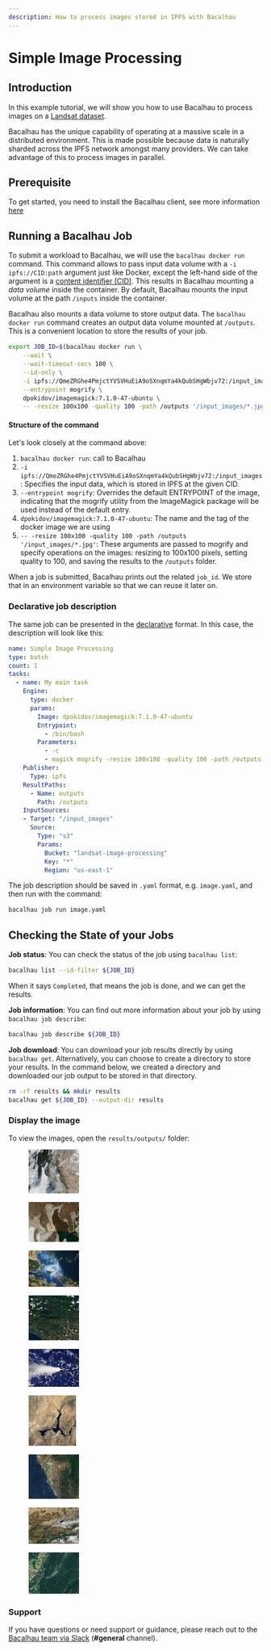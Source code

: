```yaml
---
description: How to process images stored in IPFS with Bacalhau
---
```


# Simple Image Processing

## Introduction

In this example tutorial, we will show you how to use Bacalhau to process images on a [Landsat dataset](https://ipfs.io/ipfs/QmeZRGhe4PmjctYVSVHuEiA9oSXnqmYa4kQubSHgWbjv72/).

Bacalhau has the unique capability of operating at a massive scale in a distributed environment. This is made possible because data is naturally sharded across the IPFS network amongst many providers. We can take advantage of this to process images in parallel.

## Prerequisite[​](http://localhost:3000/examples/data-engineering/image-processing/#prerequisite) <a href="#prerequisite" id="prerequisite"></a>

To get started, you need to install the Bacalhau client, see more information [here](../../getting-started/installation.md)

## Running a Bacalhau Job[​](http://localhost:3000/examples/data-engineering/image-processing/#running-a-bacalhau-job) <a href="#running-a-bacalhau-job" id="running-a-bacalhau-job"></a>

To submit a workload to Bacalhau, we will use the `bacalhau docker run` command. This command allows to pass input data volume with a `-i ipfs://CID:path` argument just like Docker, except the left-hand side of the argument is a [content identifier (CID)](https://github.com/multiformats/cid). This results in Bacalhau mounting a _data volume_ inside the container. By default, Bacalhau mounts the input volume at the path `/inputs` inside the container.

Bacalhau also mounts a data volume to store output data. The `bacalhau docker run` command creates an output data volume mounted at `/outputs`. This is a convenient location to store the results of your job.

```bash
export JOB_ID=$(bacalhau docker run \
    --wait \
    --wait-timeout-secs 100 \
    --id-only \
    -i ipfs://QmeZRGhe4PmjctYVSVHuEiA9oSXnqmYa4kQubSHgWbjv72:/input_images \
    --entrypoint mogrify \
    dpokidov/imagemagick:7.1.0-47-ubuntu \
    -- -resize 100x100 -quality 100 -path /outputs '/input_images/*.jpg')
```

#### Structure of the command[​](http://localhost:3000/examples/data-engineering/image-processing/#structure-of-the-command) <a href="#structure-of-the-command" id="structure-of-the-command"></a>

Let's look closely at the command above:

1. `bacalhau docker run`: call to Bacalhau
2. `-i ipfs://QmeZRGhe4PmjctYVSVHuEiA9oSXnqmYa4kQubSHgWbjv72:/input_images`: Specifies the input data, which is stored in IPFS at the given CID.
3. `--entrypoint mogrify`: Overrides the default ENTRYPOINT of the image, indicating that the mogrify utility from the ImageMagick package will be used instead of the default entry.
4. `dpokidov/imagemagick:7.1.0-47-ubuntu`: The name and the tag of the docker image we are using
5. `-- -resize 100x100 -quality 100 -path /outputs '/input_images/*.jpg'`: These arguments are passed to mogrify and specify operations on the images: resizing to 100x100 pixels, setting quality to 100, and saving the results to the `/outputs` folder.

When a job is submitted, Bacalhau prints out the related `job_id`. We store that in an environment variable so that we can reuse it later on.

### Declarative job description[​](http://localhost:3000/examples/data-engineering/image-processing/#declarative-job-description) <a href="#declarative-job-description" id="declarative-job-description"></a>

The same job can be presented in the [declarative](../../setting-up/jobs/job.md) format. In this case, the description will look like this:

```yaml
name: Simple Image Processing
type: batch
count: 1
tasks:
  - name: My main task
    Engine:
      type: docker
      params:
        Image: dpokidov/imagemagick:7.1.0-47-ubuntu
        Entrypoint:
          - /bin/bash
        Parameters:
          - -c
          - magick mogrify -resize 100x100 -quality 100 -path /outputs '/input_images/*.jpg'
    Publisher:
      Type: ipfs
    ResultPaths:
      - Name: outputs
        Path: /outputs
    InputSources:
    - Target: "/input_images"
      Source:
        Type: "s3"
        Params:
          Bucket: "landsat-image-processing"
          Key: "*"
          Region: "us-east-1"
```

The job description should be saved in `.yaml` format, e.g. `image.yaml`, and then run with the command:

```bash
bacalhau job run image.yaml
```

## Checking the State of your Jobs[​](http://localhost:3000/examples/model-inference/Huggingface-Model-Inference/#checking-the-state-of-your-jobs) <a href="#checking-the-state-of-your-jobs" id="checking-the-state-of-your-jobs"></a>

**Job status**: You can check the status of the job using `bacalhau list`:

```bash
bacalhau list --id-filter ${JOB_ID}
```

When it says `Completed`, that means the job is done, and we can get the results.

**Job information**: You can find out more information about your job by using `bacalhau job describe`:

```bash
bacalhau job describe ${JOB_ID}
```

**Job download**: You can download your job results directly by using `bacalhau get`. Alternatively, you can choose to create a directory to store your results. In the command below, we created a directory and downloaded our job output to be stored in that directory.

```bash
rm -rf results && mkdir results
bacalhau get ${JOB_ID} --output-dir results
```

### Display the image[​](http://localhost:3000/examples/data-engineering/image-processing/#display-the-image) <a href="#display-the-image" id="display-the-image"></a>

To view the images, open the `results/outputs/` folder:

<div>

<figure><img src="../../.gitbook/assets/index_21_0 (1).jpg" alt=""><figcaption></figcaption></figure>

 

<figure><img src="../../.gitbook/assets/index_21_1 (1).jpg" alt=""><figcaption></figcaption></figure>

 

<figure><img src="../../.gitbook/assets/index_21_2 (1).jpg" alt=""><figcaption></figcaption></figure>

 

<figure><img src="../../.gitbook/assets/index_21_3 (1).jpg" alt=""><figcaption></figcaption></figure>

 

<figure><img src="../../.gitbook/assets/index_21_4 (1).jpg" alt=""><figcaption></figcaption></figure>

 

<figure><img src="../../.gitbook/assets/index_21_5 (1).jpg" alt=""><figcaption></figcaption></figure>

 

<figure><img src="../../.gitbook/assets/index_21_6 (1).jpg" alt=""><figcaption></figcaption></figure>

 

<figure><img src="../../.gitbook/assets/index_21_7 (1).jpg" alt=""><figcaption></figcaption></figure>

 

<figure><img src="../../.gitbook/assets/index_21_8 (1).jpg" alt=""><figcaption></figcaption></figure>

</div>

### Support[​](http://localhost:3000/examples/data-engineering/image-processing/#support) <a href="#support" id="support"></a>

If you have questions or need support or guidance, please reach out to the [Bacalhau team via Slack](https://bacalhauproject.slack.com/ssb/redirect) (**#general** channel).

